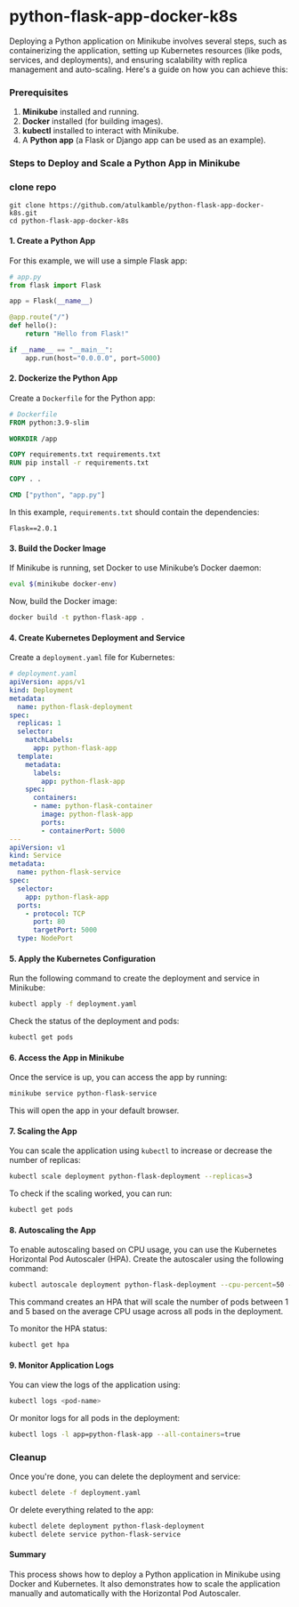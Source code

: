 # python-flask-app-docker-k8s

Deploying a Python application on Minikube involves several steps, such as containerizing the application, setting up Kubernetes resources (like pods, services, and deployments), and ensuring scalability with replica management and auto-scaling. Here's a guide on how you can achieve this:

### Prerequisites
1. **Minikube** installed and running.
2. **Docker** installed (for building images).
3. **kubectl** installed to interact with Minikube.
4. A **Python app** (a Flask or Django app can be used as an example).

### Steps to Deploy and Scale a Python App in Minikube

### clone repo
```
git clone https://github.com/atulkamble/python-flask-app-docker-k8s.git
cd python-flask-app-docker-k8s
```

#### 1. **Create a Python App**
For this example, we will use a simple Flask app:

```python
# app.py
from flask import Flask

app = Flask(__name__)

@app.route("/")
def hello():
    return "Hello from Flask!"

if __name__ == "__main__":
    app.run(host="0.0.0.0", port=5000)
```

#### 2. **Dockerize the Python App**

Create a `Dockerfile` for the Python app:

```Dockerfile
# Dockerfile
FROM python:3.9-slim

WORKDIR /app

COPY requirements.txt requirements.txt
RUN pip install -r requirements.txt

COPY . .

CMD ["python", "app.py"]
```

In this example, `requirements.txt` should contain the dependencies:

```
Flask==2.0.1
```

#### 3. **Build the Docker Image**

If Minikube is running, set Docker to use Minikube’s Docker daemon:

```bash
eval $(minikube docker-env)
```

Now, build the Docker image:

```bash
docker build -t python-flask-app .
```

#### 4. **Create Kubernetes Deployment and Service**

Create a `deployment.yaml` file for Kubernetes:

```yaml
# deployment.yaml
apiVersion: apps/v1
kind: Deployment
metadata:
  name: python-flask-deployment
spec:
  replicas: 1
  selector:
    matchLabels:
      app: python-flask-app
  template:
    metadata:
      labels:
        app: python-flask-app
    spec:
      containers:
      - name: python-flask-container
        image: python-flask-app
        ports:
        - containerPort: 5000
---
apiVersion: v1
kind: Service
metadata:
  name: python-flask-service
spec:
  selector:
    app: python-flask-app
  ports:
    - protocol: TCP
      port: 80
      targetPort: 5000
  type: NodePort
```

#### 5. **Apply the Kubernetes Configuration**

Run the following command to create the deployment and service in Minikube:

```bash
kubectl apply -f deployment.yaml
```

Check the status of the deployment and pods:

```bash
kubectl get pods
```

#### 6. **Access the App in Minikube**

Once the service is up, you can access the app by running:

```bash
minikube service python-flask-service
```

This will open the app in your default browser.

#### 7. **Scaling the App**

You can scale the application using `kubectl` to increase or decrease the number of replicas:

```bash
kubectl scale deployment python-flask-deployment --replicas=3
```

To check if the scaling worked, you can run:

```bash
kubectl get pods
```

#### 8. **Autoscaling the App**

To enable autoscaling based on CPU usage, you can use the Kubernetes Horizontal Pod Autoscaler (HPA). Create the autoscaler using the following command:

```bash
kubectl autoscale deployment python-flask-deployment --cpu-percent=50 --min=1 --max=5
```

This command creates an HPA that will scale the number of pods between 1 and 5 based on the average CPU usage across all pods in the deployment.

To monitor the HPA status:

```bash
kubectl get hpa
```

#### 9. **Monitor Application Logs**

You can view the logs of the application using:

```bash
kubectl logs <pod-name>
```

Or monitor logs for all pods in the deployment:

```bash
kubectl logs -l app=python-flask-app --all-containers=true
```

### Cleanup

Once you're done, you can delete the deployment and service:

```bash
kubectl delete -f deployment.yaml
```

Or delete everything related to the app:

```bash
kubectl delete deployment python-flask-deployment
kubectl delete service python-flask-service
```

#### Summary
This process shows how to deploy a Python application in Minikube using Docker and Kubernetes. It also demonstrates how to scale the application manually and automatically with the Horizontal Pod Autoscaler.
